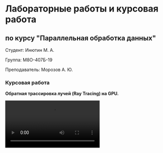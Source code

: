 # Лабораторные работы и курсовая работа

## по курсу "Параллельная обработка данных"

Студент: Инютин М. А.

Группа: М8О-407Б-19

Преподаватель: Морозов А. Ю.

### Курсовая работа

**Обратная трассировка лучей (Ray Tracing) на GPU.**

![cw](./cw_pod/vid.mp4)
